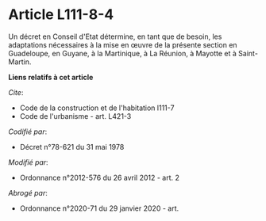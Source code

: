 # Article L111-8-4

Un décret en Conseil d'Etat détermine, en tant que de besoin, les adaptations nécessaires à la mise en œuvre de la présente
section en Guadeloupe, en Guyane, à la Martinique, à La Réunion, à Mayotte et à Saint-Martin.

**Liens relatifs à cet article**

_Cite_:

  - Code de la construction et de l'habitation l111-7
  - Code de l'urbanisme - art. L421-3

_Codifié par_:

  - Décret n°78-621 du 31 mai 1978

_Modifié par_:

  - Ordonnance n°2012-576 du 26 avril 2012 - art. 2

_Abrogé par_:

  - Ordonnance n°2020-71 du 29 janvier 2020 - art.
